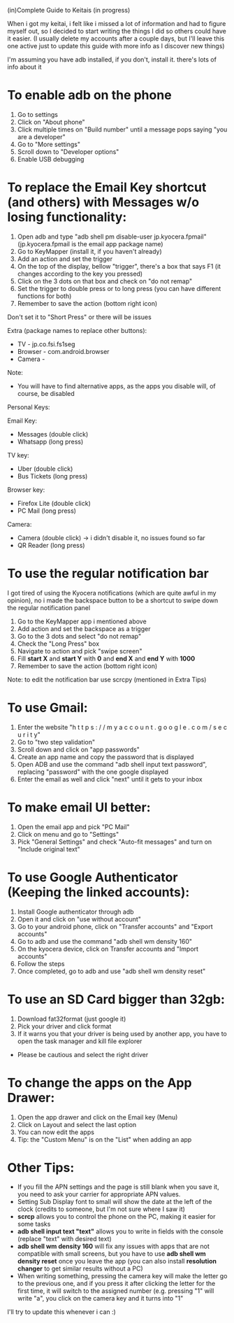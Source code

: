 (in)Complete Guide to Keitais (in progress)

When i got my keitai, i felt like i missed a lot of information and had to figure myself out, so I decided to start writing the things I did so others could have it easier. (I usually delete my accounts after a couple days, but I'll leave this one active just to update this guide with more info as I discover new things)

I'm assuming you have adb installed, if you don't, install it. there's lots of info about it

# To enable adb on the phone

1. Go to settings
2. Click on "About phone"
3. Click multiple times on "Build number" until a message pops saying "you are a developer"
4. Go to "More settings"
5. Scroll down to "Developer options"
6. Enable USB debugging

# To replace the Email Key shortcut (and others) with Messages w/o losing functionality:

1. Open adb and type "adb shell pm disable-user jp.kyocera.fpmail"  (jp.kyocera.fpmail is the email app package name)
2. Go to KeyMapper (install it, if you haven't already)
3. Add an action and set the trigger
4. On the top of the display, bellow "trigger", there's a box that says F1 (it changes according to the key you pressed)
5. Click on the 3 dots on that box and check on "do not remap"
6. Set the trigger to double press or to long press (you can have different functions for both)
7. Remember to save the action (bottom right icon)

Don't set it to "Short Press" or there will be issues

Extra (package names to replace other buttons):

* TV - jp.co.fsi.fs1seg
* Browser - com.android.browser
* Camera - [](http://jp.kyocera.camera)

Note:

* You will have to find alternative apps, as the apps you disable will, of course, be disabled

Personal Keys:

Email Key:

* Messages (double click)
* Whatsapp (long press)

TV key:

* Uber (double click)
* Bus Tickets (long press)

Browser key:

* Firefox Lite (double click)
* PC Mail (long press)

Camera:

* Camera (double click) -> i didn't disable it, no issues found so far
* QR Reader (long press)

# To use the regular notification bar

I got tired of using the Kyocera notifications (which are quite awful in my opinion), no i made the backspace button to be a shortcut to swipe down the regular notification panel

1. Go to the KeyMapper app i mentioned above
2. Add action and set the backspace as a trigger
3. Go to the 3 dots and select "do not remap"
4. Check the "Long Press" box
5. Navigate to action and pick "swipe screen"
6. Fill **start X** and **start Y** with **0** and **end X** and **end Y** with **1000**
7. Remember to save the action (bottom right icon)

Note: to edit the notification bar use scrcpy (mentioned in Extra Tips)

# To use Gmail:

1. Enter the website "h t t p s : / / m y a c c o u n t . g o o g l e . c o m / s e c u r i t y"
2. Go to "two step validation"
3. Scroll down and click on "app passwords"
4. Create an app name and copy the password that is displayed
5. Open ADB and use the command "adb shell input text password", replacing "password" with the one google displayed
6. Enter the email as well and click "next" until it gets to your inbox

# To make email UI better:

1. Open the email app and pick "PC Mail"
2. Click on menu and go to "Settings"
3. Pick "General Settings" and check "Auto-fit messages" and turn on "Include original text"

# To use Google Authenticator (Keeping the linked accounts):

1. Install Google authenticator through adb
2. Open it and click on "use without account"
3. Go to your android phone, click on "Transfer accounts" and "Export accounts"
4. Go to adb and use the command "adb shell wm density 160"
5. On the kyocera device, click on Transfer accounts and "Import accounts"
6. Follow the steps
7. Once completed, go to adb and use "adb shell wm density reset"

# To use an SD Card bigger than 32gb:

1. Download fat32format (just google it)
2. Pick your driver and click format
3. If it warns you that your driver is being used by another app, you have to open the task manager and kill file explorer

* Please be cautious and select the right driver

# To change the apps on the App Drawer:

1. Open the app drawer and click on the Email key (Menu)
2. Click on Layout and select the last option
3. You can now edit the apps
4. Tip: the "Custom Menu" is on the "List" when adding an app

# Other Tips:
 
* If you fill the APN settings and the page is still blank when you save it, you need to ask your carrier for appropriate APN values.
* Setting Sub Display font to small will show the date at the left of the clock (credits to someone, but I'm not sure where I saw it)
* **scrcp** allows you to control the phone on the PC, making it easier for some tasks
* **adb shell input text "text"** allows you to write in fields with the console (replace "text" with desired text)
* **adb shell wm density 160** will fix any issues with apps that are not compatible with small screens, but you have to use **adb shell wm density reset** once you leave the app (you can also install **resolution changer** to get similar results without a PC)
* When writing something, pressing the camera key will make the letter go to the previous one, and if you press it after clicking the letter for the first time, it will switch to the assigned number (e.g. pressing "1" will write "a", you click on the camera key and it turns into "1"

I'll try to update this whenever i can :)
